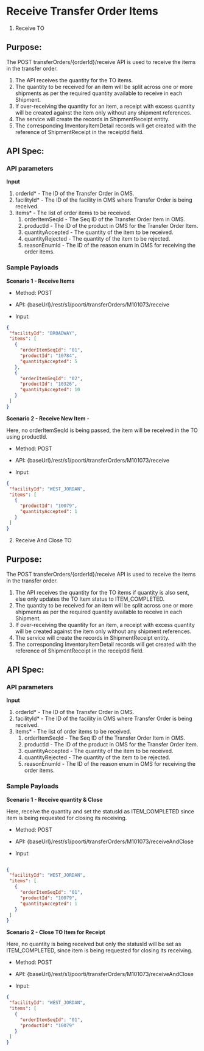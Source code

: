 # Receive Transfer Order Items	

1. Receive TO

## **Purpose:**
The POST transferOrders/{orderId}/receive API is used to receive the items in the transfer order.

1. The API receives the quantity for the TO items.
2. The quantity to be received for an item will be split across one or more shipments as per the required quantity available to receive in each Shipment.
3. If over-receiving the quantity for an item, a receipt with excess quantity will be created against the item only without any shipment references.
4. The service will create the records in ShipmentReceipt entity.
5. The corresponding InventoryItemDetail records will get created with the reference of ShipmentReceipt in the receiptId field. 

## **API Spec:**

### API parameters

**Input**
1. orderId* - The ID of the Transfer Order in OMS.
2. facilityId* - The ID of the facility in OMS where Transfer Order is being received.
3. items* - The list of order items to be received. 
   1. orderItemSeqId - The Seq ID of the Transfer Order Item in OMS.
   2. productId - The ID of the product in OMS for the Transfer Order Item.
   3. quantityAccepted - The quantity of the item to be received.
   4. quantityRejected - The quantity of the item to be rejected.
   5. reasonEnumId - The ID of the reason enum in OMS for receiving the order items.
  
### Sample Payloads

**Scenario 1 - Receive Items**

* Method: POST
* API: {baseUrl}/rest/s1/poorti/transferOrders/M101073/receive
  
* Input:
 ```json
 {
  "facilityId": "BROADWAY",
  "items": [
    {
      "orderItemSeqId": "01",
      "productId": "10784",
      "quantityAccepted": 5
    },
    {
      "orderItemSeqId": "02",
      "productId": "10326",
      "quantityAccepted": 10
    }
  ]
}
 ```

**Scenario 2 - Receive New Item -**

Here, no orderItemSeqId is being passed, the item will be received in the TO using productId.

* Method: POST
* API: {baseUrl}/rest/s1/poorti/transferOrders/M101073/receive

* Input:
 ```json
{
  "facilityId": "WEST_JORDAN",
  "items": [
    {
      "productId": "10079",
      "quantityAccepted": 1
    }
  ]
}
 ```

2. Receive And Close TO

## **Purpose:**
The POST transferOrders/{orderId}/receive API is used to receive the items in the transfer order.

1. The API receives the quantity for the TO items if quantity is also sent, else only updates the TO Item status to ITEM_COMPLETED.
2. The quantity to be received for an item will be split across one or more shipments as per the required quantity available to receive in each Shipment.
3. If over-receiving the quantity for an item, a receipt with excess quantity will be created against the item only without any shipment references.
4. The service will create the records in ShipmentReceipt entity.
5. The corresponding InventoryItemDetail records will get created with the reference of ShipmentReceipt in the receiptId field.

## **API Spec:**

### API parameters

**Input**
1. orderId* - The ID of the Transfer Order in OMS.
2. facilityId* - The ID of the facility in OMS where Transfer Order is being received.
3. items* - The list of order items to be received.
    1. orderItemSeqId - The Seq ID of the Transfer Order Item in OMS.
    2. productId - The ID of the product in OMS for the Transfer Order Item.
    3. quantityAccepted - The quantity of the item to be received.
    4. quantityRejected - The quantity of the item to be rejected.
    5. reasonEnumId - The ID of the reason enum in OMS for receiving the order items.

### Sample Payloads

**Scenario 1 - Receive quantity & Close**

Here, receive the quantity and set the statusId as ITEM_COMPLETED since item is being requested for closing its receiving.

* Method: POST
* API: {baseUrl}/rest/s1/poorti/transferOrders/M101073/receiveAndClose

* Input:
 ```json

{
  "facilityId": "WEST_JORDAN",
  "items": [
    {
      "orderItemSeqId": "01",
      "productId": "10079",
      "quantityAccepted": 1
    }
  ]
}
 ```

**Scenario 2 - Close TO Item for Receipt**

Here, no quantity is being received but only the statusId will be set as ITEM_COMPLETED, since item is being requested for closing its receiving.

* Method: POST
* API: {baseUrl}/rest/s1/poorti/transferOrders/M101073/receiveAndClose

* Input:
 ```json
{
  "facilityId": "WEST_JORDAN",
  "items": [
    {
      "orderItemSeqId": "01",
      "productId": "10079"
    }
  ]
}
 ```



